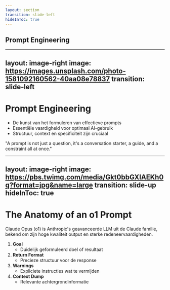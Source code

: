 ```yaml
---
layout: section
transition: slide-left
hideInToc: true
---
```


## Prompt Engineering

<!-- 
  Darko
-->

---
layout: image-right
image: https://images.unsplash.com/photo-1581092160562-40aa08e78837
transition: slide-left
---

<div class="flex flex-col h-full justify-between">
<div>

# Prompt Engineering

- De kunst van het formuleren van effectieve prompts
- Essentiële vaardigheid voor optimaal AI-gebruik
- Structuur, context en specificiteit zijn cruciaal

</div>

<div class="mt-4 ml-0 p-3 bg-white/10 rounded-lg">
  <p class="text-sm italic">
    "A prompt is not just a question, it's a conversation starter, a guide, and a constraint all at once."
  </p>
</div>

</div>

---
layout: image-right
image: https://pbs.twimg.com/media/Gkt0bbGXIAEKh0q?format=jpg&name=large
transition: slide-up
hideInToc: true
---

# The Anatomy of an o1 Prompt

Claude Opus (o1) is Anthropic's geavanceerde LLM uit de Claude familie, bekend om zijn hoge kwaliteit output en sterke redeneervaardigheden.

1. **Goal**
    - Duidelijk geformuleerd doel of resultaat
2. **Return Format**
    - Precieze structuur voor de response
3. **Warnings**
    - Expliciete instructies wat te vermijden
4. **Context Dump**
    - Relevante achtergrondinformatie